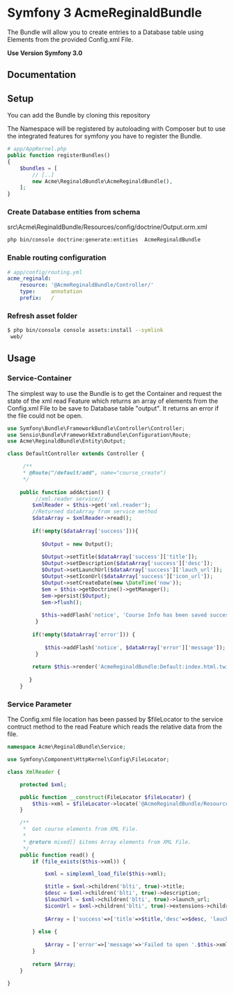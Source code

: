 # Symfony 3 AcmeReginaldBundle

The Bundle will allow you to create entries to a Database table using Elements from the provided Config.xml File.

**Use Version Symfony 3.0**

## Documentation

## Setup

You can add the Bundle by cloning this repository

The Namespace will be registered by autoloading with Composer but to use the integrated features for symfony you have to register the Bundle.

``` php
# app/AppKernel.php
public function registerBundles()
{
    $bundles = [
        // [..]
        new Acme\ReginaldBundle\AcmeReginaldBundle(),
    ];
}
```

### Create Database entities from schema

src\Acme\ReginaldBundle/Resources/config/doctrine/Output.orm.xml

``` bash
php bin/console doctrine:generate:entities  AcmeReginaldBundle
```

### Enable routing configuration

``` yaml
# app/config/routing.yml
acme_reginald:
    resource: '@AcmeReginaldBundle/Controller/'
    type:     annotation
    prefix:   /
```

### Refresh asset folder

``` bash
$ php bin/console console assets:install --symlink
 web/
```

## Usage

### Service-Container

The simplest way to use the Bundle is to get the Container and request the
state of the xml read Feature which returns an array of elements from the Config.xml File
to be save to Database table "output". It returns an error if the file could not be open.

``` php
use Symfony\Bundle\FrameworkBundle\Controller\Controller;
use Sensio\Bundle\FrameworkExtraBundle\Configuration\Route;
use Acme\ReginaldBundle\Entity\Output;

class DefaultController extends Controller {

     /**
     * @Route("/default/add", name="course_create")
     */
     
    public function addAction() {       
         //xml.reader service//
        $xmlReader = $this->get('xml.reader');
        //Returned dataArray from service method
        $dataArray = $xmlReader->read();
        
        if(!empty($dataArray['success'])){
            
           $Output = new Output();
        
           $Output->setTitle($dataArray['success']['title']);
           $Output->setDescription($dataArray['success']['desc']);
           $Output->setLaunchUrl($dataArray['success']['lauch_url']);
           $Output->setIconUrl($dataArray['success']['icon_url']);
           $Output->setCreateDate(new \DateTime('now'));
           $em = $this->getDoctrine()->getManager();
           $em->persist($Output);
           $em->flush();
           
           $this->addFlash('notice', 'Course Info has been saved successfully.');
         }
         
        if(!empty($dataArray['error'])) {
            
            $this->addFlash('notice', $dataArray['error']['message']);
         }
         
        return $this->render('AcmeReginaldBundle:Default:index.html.twig');
        
       }
    }
```

### Service Parameter 

The Config.xml file location has been passed by $fileLocator to the service 
contruct method to the read Feature which reads the relative data from the file.

``` php
namespace Acme\ReginaldBundle\Service;

use Symfony\Component\HttpKernel\Config\FileLocator;

class XmlReader {

    protected $xml;

    public function __construct(FileLocator $fileLocator) {
        $this->xml = $fileLocator->locate('@AcmeReginaldBundle/Resources/uploads/config.xml');
    }

    /**
     *  Get course elements from XML File.
     *
     * @return mixed[] $items Array elements from XML File.
     */
    public function read() {
        if (file_exists($this->xml)) {

            $xml = simplexml_load_file($this->xml);

            $title = $xml->children('blti', true)->title;
            $desc = $xml->children('blti', true)->description;
            $lauchUrl = $xml->children('blti', true)->launch_url;
            $iconUrl = $xml->children('blti', true)->extensions->children('lticm', true)->property[1];
            
            $Array = ['success'=>['title'=>$title,'desc'=>$desc, 'lauch_url'=>$lauchUrl,'icon_url'=>$iconUrl]];
            
        } else {
             
            $Array = ['error'=>['message'=>'Failed to open '.$this->xml]];
        }
        
        return $Array;
    }

}


```


